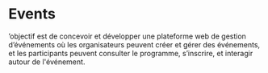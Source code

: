 # Events
’objectif est de concevoir et développer une plateforme web de gestion d’événements où les organisateurs peuvent créer et gérer des événements, et les participants peuvent consulter le programme, s’inscrire, et interagir autour de l'événement.
